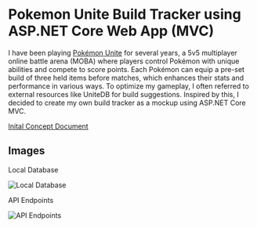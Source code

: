 # Pokemon Unite Build Tracker using ASP.NET Core Web App (MVC)

I have been playing [Pokémon Unite](https://unite.pokemon.com/en-ca/manga/) for several years, a 5v5 multiplayer online battle arena (MOBA) where players control Pokémon with unique abilities and compete to score points. Each Pokémon can equip a pre-set build of three held items before matches, which enhances their stats and performance in various ways. To optimize my gameplay, I often referred to external resources like UniteDB for build suggestions. Inspired by this, I decided to create my own build tracker as a mockup using ASP.NET Core MVC.

[Inital Concept Document](https://docs.google.com/document/d/e/2PACX-1vSJkgj9lxDNcYDl8PptKUE8WQK-4d3pG1OIHi1Vtru21Sc5mjUfLIukphLYuzSGPd5QLS1u_h-48JB4/pub)

## Images 

Local Database

![Local Database](https://miro.medium.com/v2/resize:fit:720/format:webp/1*26lrxDb4Jy9DpHfS7sl0Ig.png)

API Endpoints

![API Endpoints](https://miro.medium.com/v2/resize:fit:720/format:webp/1*X9Q8VKfom_3bcAkt1QtmIQ.png)



